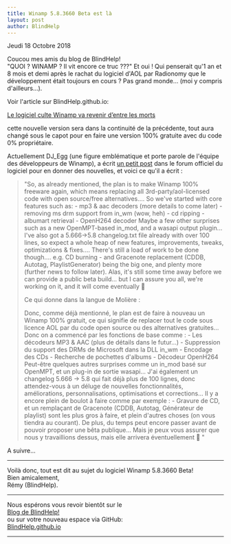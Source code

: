 ```yaml
---
title: Winamp 5.8.3660 Beta est là
layout: post
author: BlindHelp
---
```


<footer>Jeudi 18 Octobre 2018</footer>


Coucou mes amis du blog de BlindHelp!               
"QUOI ? WINAMP ? Il vit encore ce truc ???" Et oui ! Qui penserait qu'1 an et 8 mois et demi après le rachat du logiciel d'AOL par Radionomy que le développement était toujours en cours ? Pas grand monde... (moi y compris d'ailleurs...).    
<p>Voir l'article sur BlindHelp.github.io:</p>
<p><a href="https://blindhelp.github.io/Le-logiciel-culte-Winamp-va-revenir-d'entre-les-morts/" target="_blank" rel="noopener">Le logiciel culte Winamp va revenir d’entre les morts</a></p>
<p>cette nouvelle version sera dans la continuité de la précédente, tout aura changé sous le capot pour en faire une version 100% gratuite avec du code 0% propriétaire.</p>
<p>Actuellement DJ_Egg (une figure emblématique et porte parole de l'équipe des développeurs de Winamp), a écrit <a href="http://forums.winamp.com/showpost.php?p=3033444&postcount=1188" target="_blank" rel="noopener">un petit post</a> dans le forum officiel du logiciel pour en donner des nouvelles, et voici ce qu'il a écrit :</p>
<p><blockquote><p>"So, as already mentioned, the plan is to make Winamp 100% freeware again,
which means replacing all 3rd-party/aol-licensed code with open source/free alternatives....
So we've started with core features such as:
- mp3 & aac decoders (more details to come later)
- removing ms drm support from in_wm (wow, heh)
- cd ripping
- albumart retrieval
- OpenH264 decoder
Maybe a few other surprises such as a new OpenMPT-based in_mod, and a wasapi output plugin...
I've also got a 5.666->5.8 changelog.txt file already with over 100 lines,
so expect a whole heap of new features, improvements, tweaks, optimizations & fixes....
There's still a load of work to be done though....
e.g. CD burning - and Gracenote replacement (CDDB, Autotag, PlaylistGenerator) being the big one,
and plenty more (further news to follow later).
Alas, it's still some time away before we can provide a public beta build...
but I can assure you all, we're working on it, and it will come eventually 🙂 </p>
<p>Ce qui donne dans la langue de Molière :</p>
<p>Donc, comme déjà mentionné, le plan est de faire à nouveau un Winamp 100% gratuit,
ce qui signifie de replacer tout le code sous licence AOL par du code open source ou des alternatives gratuites...
Donc on a commencé par les fonctions de base comme :
- Les décodeurs MP3 & AAC (plus de détails dans le futur...)
- Suppression du support des DRMs de Microsoft dans la DLL in_wm
- Encodage des CDs
- Recherche de pochettes d'albums
- Décodeur OpenH264
Peut-être quelques autres surprises comme un in_mod basé sur OpenMPT, et un plug-in de sortie wasapi...
J'ai également un changelog 5.666 -> 5.8 qui fait déjà plus de 100 lignes,
donc attendez-vous à un déluge de nouvelles fonctionnalités, améliorations, personnalisations, optimisations et corrections...
Il y a encore plein de boulot à faire comme par exemple :
- Gravure de CD, et un remplaçant de Gracenote (CDDB, Autotag, Générateur de playlist) sont les plus gros à faire,
et plein d'autres choses (on vous tiendra au courant).
De plus, du temps peut encore passer avant de pouvoir proposer une bêta publique...
Mais je peux vous assurer que nous y travaillions dessus, mais elle arrivera éventuellement 🙂 "</p></blockquote>

<p>A suivre...</p>

<hr></hr>


Voilà donc,  tout est dit au sujet du logiciel Winamp 5.8.3660 Beta!       
Bien amicalement,    
Rémy (BlindHelp).

---

Nous espérons vous revoir bientôt sur le      
[Blog de BlindHelp!](http://blindhelp.blogspot.fr/)                    
ou sur  votre nouveau espace via GitHub:                     
[BlindHelp.github.io](https://blindhelp.github.io)                    

---